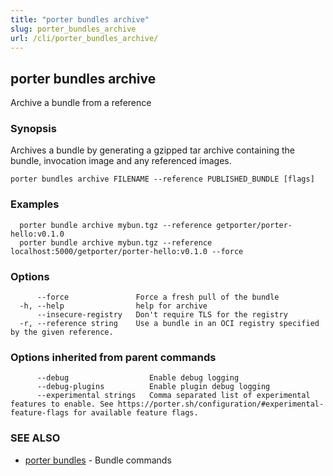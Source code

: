```yaml
---
title: "porter bundles archive"
slug: porter_bundles_archive
url: /cli/porter_bundles_archive/
---
```

## porter bundles archive

Archive a bundle from a reference

### Synopsis

Archives a bundle by generating a gzipped tar archive containing the bundle, invocation image and any referenced images.

```
porter bundles archive FILENAME --reference PUBLISHED_BUNDLE [flags]
```

### Examples

```
  porter bundle archive mybun.tgz --reference getporter/porter-hello:v0.1.0
  porter bundle archive mybun.tgz --reference localhost:5000/getporter/porter-hello:v0.1.0 --force

```

### Options

```
      --force               Force a fresh pull of the bundle
  -h, --help                help for archive
      --insecure-registry   Don't require TLS for the registry
  -r, --reference string    Use a bundle in an OCI registry specified by the given reference.
```

### Options inherited from parent commands

```
      --debug                  Enable debug logging
      --debug-plugins          Enable plugin debug logging
      --experimental strings   Comma separated list of experimental features to enable. See https://porter.sh/configuration/#experimental-feature-flags for available feature flags.
```

### SEE ALSO

* [porter bundles](/cli/porter_bundles/)	 - Bundle commands

